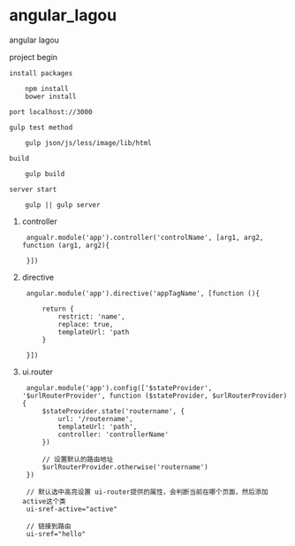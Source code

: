 # angular_lagou
angular lagou

project begin

    install packages

        npm install
        bower install
    
    port localhost://3000

    gulp test method

        gulp json/js/less/image/lib/html

    build

        gulp build

    server start

        gulp || gulp server


1. controller

        angualr.module('app').controller('controlName', [arg1, arg2, function (arg1, arg2){

        }])

2. directive

        angular.module('app').directive('appTagName', [function (){

            return {
                restrict: 'name',
                replace: true,
                templateUrl: 'path
            }

        }])

3. ui.router

        angular.module('app').config(['$stateProvider', '$urlRouterProvider', function ($stateProvider, $urlRouterProvider){
            $stateProvider.state('routername', {
                url: '/routername',
                templateUrl: 'path',
                controller: 'controllerName'
            })

            // 设置默认的路由地址
            $urlRouterProvider.otherwise('routername')
        })

        // 默认选中高亮设置 ui-router提供的属性，会判断当前在哪个页面，然后添加active这个类
        ui-sref-active="active"

        // 链接到路由
        ui-sref="hello"

